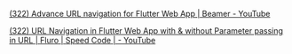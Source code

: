 [(322) Advance URL navigation for Flutter Web App | Beamer - YouTube](https://www.youtube.com/watch?v=ZGC8jqj1-Nk&t=173s)


[(322) URL Navigation in Flutter Web App with & without Parameter passing in URL | Fluro | Speed Code | - YouTube](https://www.youtube.com/watch?v=YVJiZlYZfWw)